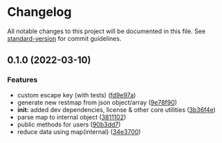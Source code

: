 # Changelog

All notable changes to this project will be documented in this file. See [standard-version](https://github.com/conventional-changelog/standard-version) for commit guidelines.

## 0.1.0 (2022-03-10)


### Features

* custom escape key (with tests) ([fd9e97a](https://github.com/restmap/restmap-node/commit/fd9e97a86437d26df23dd86c65a7642688f96378))
* generate new restmap from json object/array ([9e78f90](https://github.com/restmap/restmap-node/commit/9e78f900053af549a8b5bf18dd07c8f84082ec03))
* **init:** added dev dependencies, license & other core utilities ([3b36f4e](https://github.com/restmap/restmap-node/commit/3b36f4efde946aaac20d5dd53f281670ae6e9427))
* parse map to internal object ([3811102](https://github.com/restmap/restmap-node/commit/381110221cc03d282df8c29e28400fd6c8e1b6e6))
* public methods for users ([90b3dd7](https://github.com/restmap/restmap-node/commit/90b3dd7ac19c88dcc860da75921b6246db44a418))
* reduce data using map(internal) ([34e3700](https://github.com/restmap/restmap-node/commit/34e3700784a555a805ad3e4ea2d1d11f7c5e5eec))
